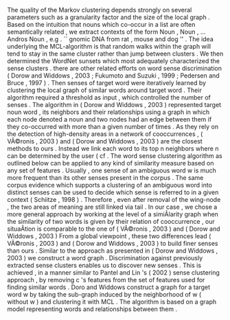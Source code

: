 The quality of the Markov clustering depends strongly on several parameters such as a granularity factor and the size of the local graph . 
Based on the intuition that nouns which co-occur in a list are often semantically related , we extract contexts of the form Noun , Noun , ... Andros Noun , e.g . `` gnomic DNA from rat , mouse and dog '' . 
The idea underlying the MCL-algorithm is that random walks within the graph will tend to stay in the same cluster rather than jump between clusters . 
We then determined the WordNet sunsets which most adequately characterized the sense clusters . 
there are other related efforts on word sense discrimination ( Dorow and Widdows , 2003 ; Fukumoto and Suzuki , 1999 ; Pedersen and Bruce , 1997 ) . 
Then senses of target word were iteratively learned by clustering the local graph of similar words around target word . 
Their algorithm required a threshold as input , which controlled the number of senses . 
The algorithm in ( Dorow and Widdows , 2003 ) represented target noun word , its neighbors and their relationships using a graph in which each node denoted a noun and two nodes had an edge between them if they co-occurred with more than a given number of times . 
As they rely on the detection of high-density areas in a network of cooccurrences , ( VÃ©ronis , 2003 ) and ( Dorow and Widdows , 2003 ) are the closest methods to ours . 
Instead we link each word to its top n neighbors where n can be determined by the user ( cf . 
The word sense clustering algorithm as outlined below can be applied to any kind of similarity measure based on any set of features . 
Usually , one sense of an ambiguous word w is much more frequent than its other senses present in the corpus . 
The same corpus evidence which supports a clustering of an ambiguous word into distinct senses can be used to decide which sense is referred to in a given context ( Schiitze , 1998 ) . 
Therefore , even after removal of the wing-node , the two areas of meaning are still linked via tail . 
In our case , we chose a more general approach by working at the level of a simiÂ­larity graph when the similarity of two words is given by their relation of cooccurrence , our situaÂ­tion is comparable to the one of ( VÃ©ronis , 2003 ) and ( Dorow and Widdows , 2003 ) 
From a global viewpoint , these two differences lead ( VÃ©ronis , 2003 ) and ( Dorow and Widdows , 2003 ) to build finer senses than ours . 
Similar to the approach as presented in ( Dorow and Widdows , 2003 ) we construct a word graph . 
Discrimination against previously extracted sense clusters enables us to discover new senses . 
This is achieved , in a manner similar to Pantel and Lin 's ( 2002 ) sense clustering approach , by removing c 's features from the set of features used for finding similar words . 
Doro and Widdows construct a graph for a target word w by taking the sub-graph induced by the neighborhood of w ( without w ) and clustering it with MCL . 
The algorithm is based on a graph model representing words and relationships between them . 